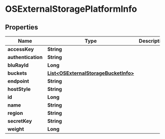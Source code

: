 # OSExternalStoragePlatformInfo

## Properties
Name | Type | Description | Notes
------------ | ------------- | ------------- | -------------
**accessKey** | **String** |  |  [optional]
**authentication** | **String** |  |  [optional]
**bluRayId** | **Long** |  |  [optional]
**buckets** | [**List&lt;OSExternalStorageBucketInfo&gt;**](OSExternalStorageBucketInfo.md) |  |  [optional]
**endpoint** | **String** |  |  [optional]
**hostStyle** | **String** |  |  [optional]
**id** | **Long** |  |  [optional]
**name** | **String** |  |  [optional]
**region** | **String** |  |  [optional]
**secretKey** | **String** |  |  [optional]
**weight** | **Long** |  |  [optional]
